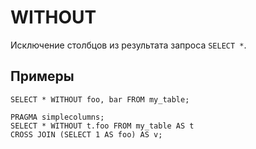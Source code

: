 # WITHOUT

Исключение столбцов из результата запроса `SELECT *`.

## Примеры

```yql
SELECT * WITHOUT foo, bar FROM my_table;
```

```yql
PRAGMA simplecolumns;
SELECT * WITHOUT t.foo FROM my_table AS t
CROSS JOIN (SELECT 1 AS foo) AS v;
```
